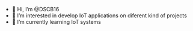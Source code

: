 - 👋 Hi, I’m @DSCB16
- 👀 I’m interested in develop IoT applications on diferent kind of projects
- 🌱 I’m currently learning IoT systems

<!---
DSCB16/DSCB16 is a ✨ special ✨ repository because its `README.md` (this file) appears on your GitHub profile.
You can click the Preview link to take a look at your changes.
--->
